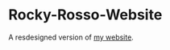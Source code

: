 # Rocky-Rosso-Website

A resdesigned version of [my website](https://github.com/RockyRosso/Rocky-Rosso-Website-OLD).